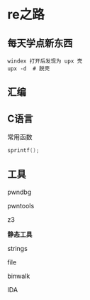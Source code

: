 # re之路

## 每天学点新东西

```
windex 打开后发现为 upx 壳
upx -d  # 脱壳
```



## 汇编

## C语言

常用函数

```c
sprintf();
```





## 工具

pwndbg

pwntools

z3



**静态工具**

strings

file

binwalk

IDA